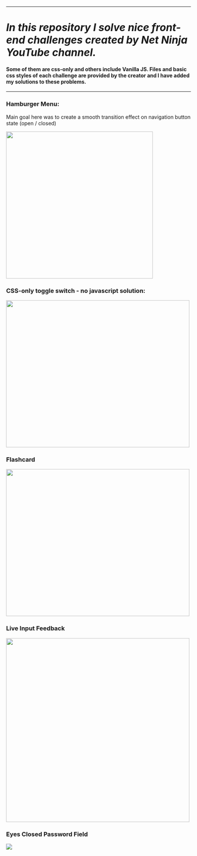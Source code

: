 
--- 
# *In this repository I solve nice front-end challenges created by Net Ninja YouTube channel.*

#### Some of them are css-only and others include Vanilla JS. Files and basic css styles of each challenge are provided by the creator and I have added my solutions to these problems. 
---

### Hamburger Menu: 

Main goal here was to create a smooth transition effect on navigation button state (open / closed)

<img src='https://github.com/user-attachments/assets/69f11d77-7c52-4196-9ab5-febfd701d4a4' width="400" height="400"/>

### CSS-only toggle switch - no javascript solution:

<img src='https://github.com/user-attachments/assets/99088b34-b891-4e6f-a3eb-b90e5fe1324d' width="500" height="400"/>

### Flashcard

<img src='https://github.com/user-attachments/assets/25862d2e-3d74-412e-93d7-fa053e2f176b' width='500' height='400'/>

### Live Input Feedback

<img src='https://github.com/user-attachments/assets/9b9b883f-7bb4-48df-bb35-1787dedb620e' width='500' height='500'/>

### Eyes Closed Password Field

<img src='https://github.com/user-attachments/assets/67ea2881-62c9-4446-956c-9103ab0b3ff5' />

